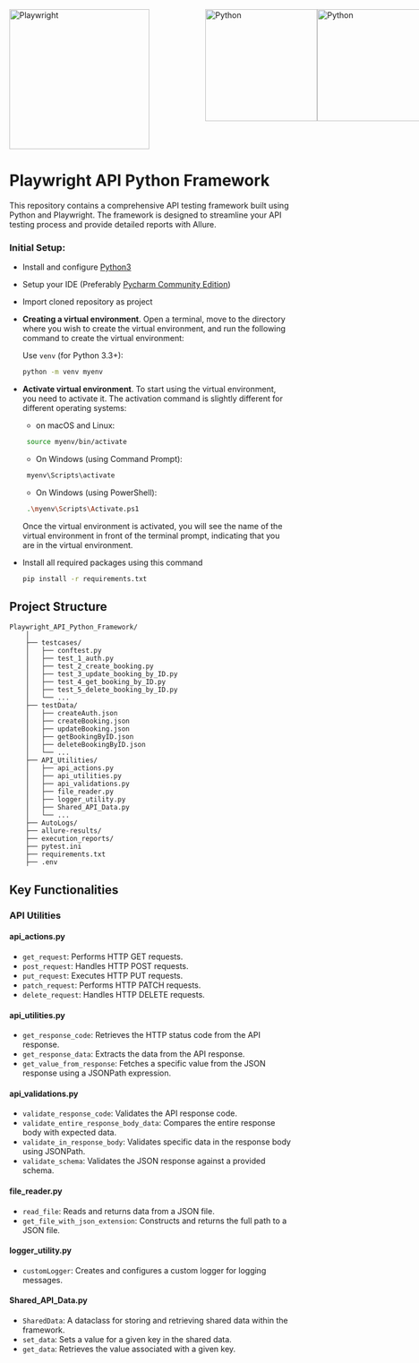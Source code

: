 <div style="display: flex;">
    <a href="https://playwright.dev/">
        <img alt="Playwright" src="https://www.lambdatest.com/resources/images/header/Playwright_logo.svg" width="250" style="margin-right: 100px;"/>
    </a>
    <a href="https://www.python.org/">
        <img alt="Python" src="https://www.python.org/static/img/python-logo.png" width="200"/>
    </a>
     <a href="https://www.python.org/">
        <img alt="Python" src="https://cdn.hashnode.com/res/hashnode/image/upload/v1657098680857/FoZEEuklb.png?auto=compress,format&format=webp" width="200" />
    </a>
</div>


# Playwright API Python Framework
This repository contains a comprehensive API testing framework built using Python and Playwright. The framework is designed to streamline your API testing process and provide detailed reports with Allure.

### Initial Setup:
- Install and configure [Python3](https://www.python.org/downloads/)
- Setup your IDE (Preferably [Pycharm Community Edition](https://www.jetbrains.com/pycharm/download/#section=windows))
- Import cloned repository as project
- **Creating a virtual environment**.
   Open a terminal, move to the directory where you wish to create the virtual environment, and run the following command to create the virtual environment:

   Use `venv` (for Python 3.3+):

   ```bash
   python -m venv myenv
   ```
-  **Activate virtual environment**.
   To start using the virtual environment, you need to activate it. The activation command is slightly different for different operating systems:

   - on macOS and Linux:

    ```bash
     source myenv/bin/activate
    ```

   - On Windows (using Command Prompt):

    ```bash
     myenv\Scripts\activate
    ```

   - On Windows (using PowerShell):

    ```bash
     .\myenv\Scripts\Activate.ps1
    ```
 
   Once the virtual environment is activated, you will see the name of the virtual environment in front of the terminal prompt, indicating that you are in the virtual environment.

  - Install all required packages using this command
    ```sh
    pip install -r requirements.txt
    ``` 

## Project Structure

```plaintext
Playwright_API_Python_Framework/
    │
    ├── testcases/  	
    │   ├── conftest.py             
    │   ├── test_1_auth.py       
    │   ├── test_2_create_booking.py       
    │   ├── test_3_update_booking_by_ID.py       
    │	├── test_4_get_booking_by_ID.py       
    │	├── test_5_delete_booking_by_ID.py            
    │   └── ...
    ├── testData/                   
    │   ├── createAuth.json      
    │   ├── createBooking.json     
    │   ├── updateBooking.json 
    │   ├── getBookingByID.json	
    │   ├── deleteBookingByID.json
    │   └── ...
    ├── API_Utilities/
    │   ├── api_actions.py  
    │   ├── api_utilities.py  
    │   ├── api_validations.py  
    │	├── file_reader.py  
    │   ├── logger_utility.py  
    │	├── Shared_API_Data.py  
    │   └── ...
    ├── AutoLogs/
    ├── allure-results/
    ├── execution_reports/
    ├── pytest.ini              
    ├── requirements.txt  
    ├── .env

```
## Key Functionalities

### API Utilities

#### api_actions.py
- `get_request`: Performs HTTP GET requests.
- `post_request`: Handles HTTP POST requests.
- `put_request`: Executes HTTP PUT requests.
- `patch_request`: Performs HTTP PATCH requests.
- `delete_request`: Handles HTTP DELETE requests.

#### api_utilities.py
- `get_response_code`: Retrieves the HTTP status code from the API response.
- `get_response_data`: Extracts the data from the API response.
- `get_value_from_response`: Fetches a specific value from the JSON response using a JSONPath expression.

#### api_validations.py
- `validate_response_code`: Validates the API response code.
- `validate_entire_response_body_data`: Compares the entire response body with expected data.
- `validate_in_response_body`: Validates specific data in the response body using JSONPath.
- `validate_schema`: Validates the JSON response against a provided schema.

#### file_reader.py
- `read_file`: Reads and returns data from a JSON file.
- `get_file_with_json_extension`: Constructs and returns the full path to a JSON file.

#### logger_utility.py
- `customLogger`: Creates and configures a custom logger for logging messages.

#### Shared_API_Data.py
- `SharedData`: A dataclass for storing and retrieving shared data within the framework.
- `set_data`: Sets a value for a given key in the shared data.
- `get_data`: Retrieves the value associated with a given key.

